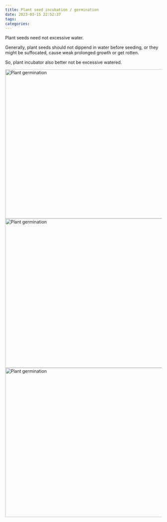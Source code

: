 ```yaml
---
title: Plant seed incubation / germination
date: 2023-03-15 22:52:37
tags:
categories:
---
```

Plant seeds need not excessive water.
<!-- more -->
Generally, plant seeds should not dippend in water before seeding, or they might be suffocated, cause weak prolonged growth or get rotten.

So, plant incubator also better not be excessive watered.

<a data-flickr-embed="true" href="https://www.flickr.com/photos/90143794@N08/52750944938/in/album-72177720306747490/lightbox/" title="Plant germination"><img src="https://live.staticflickr.com/65535/52750944938_68634134b1_z.jpg" width="640" height="480" alt="Plant germination"/></a><script async src="//embedr.flickr.com/assets/client-code.js" charset="utf-8"></script>
<a data-flickr-embed="true" href="https://www.flickr.com/photos/90143794@N08/52750863525/in/album-72177720306747490/" title="Plant germination"><img src="https://live.staticflickr.com/65535/52750863525_5e9efaf1dc_z.jpg" width="640" height="480" alt="Plant germination"/></a><script async src="//embedr.flickr.com/assets/client-code.js" charset="utf-8"></script>
<a data-flickr-embed="true" href="https://www.flickr.com/photos/90143794@N08/52750693444/in/album-72177720306747490/" title="Plant germination"><img src="https://live.staticflickr.com/65535/52750693444_a7cf882401_z.jpg" width="640" height="480" alt="Plant germination"/></a><script async src="//embedr.flickr.com/assets/client-code.js" charset="utf-8"></script>